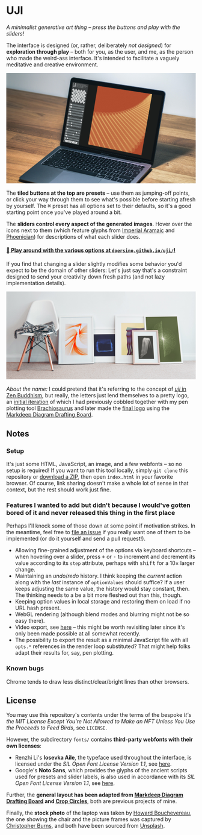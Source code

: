 # UJI

*A minimalist generative art thing – press the buttons and play with the sliders!*

The interface is designed (or, rather, deliberately *not designed*) for **exploration through play** – both for you, as the user, and me, as the person who made the weird-ass interface. It's intended to facilitate a vaguely meditative and creative environment.

![It's not desktop-only, by the way!](example-laptop.jpg)

The **tiled buttons at the top are presets** – use them as jumping-off points, or click your way through them to see what's possible before starting afresh by yourself. The <kbd>⌘</kbd> preset has all options set to their defaults, so it's a good starting point once you've played around a bit.

The **sliders control every aspect of the generated images**. Hover over the icons next to them (which feature glyphs from [Imperial Aramaic](https://en.wikipedia.org/wiki/Imperial_Aramaic#Unicode) and [Phoenician](https://en.wikipedia.org/wiki/Phoenician_alphabet#Unicode)) for descriptions of what each slider does.

#### [🎨 Play around with the various options at `doersino.github.io/uji/`!](https://doersino.github.io/uji/)

If you find that changing a slider slightly modifies some behavior you'd expect to be the domain of other sliders: Let's just say that's a constraint designed to send your creativity down fresh paths (and not lazy implementation details).

![This is how your apartment could look with one simple trick! (The trick is: Makin' stuff with this tool.)](example-frames.jpg)

*About the name:* I could pretend that it's referring to the concept of [*uji* in Zen Buddhism](https://en.wikipedia.org/wiki/Uji_(Being-Time)), but really, the letters just lend themselves to a pretty logo, an [initial iteration](https://github.com/doersino/brachiosaurus/blob/24fb60c86e037053ed1003a356a7ca1d8135c5fd/examples.py#L413) of which I had previously cobbled together with my pen plotting tool [Brachiosaurus](https://github.com/doersino/brachiosaurus/) and later made the [final logo](https://gist.github.com/doersino/c2c4e3f110b75ac8eef3b46a8ee30d36) using the [Markdeep Diagram Drafting Board](https://github.com/doersino/markdeep-diagram-drafting-board).


## Notes

### Setup

It's just some HTML, JavaScript, an image, and a few webfonts – so no setup is required! If you want to run this tool locally, simply `git clone` this repository or [download a ZIP](https://github.com/doersino/uji/archive/refs/heads/main.zip), then open `index.html` in your favorite browser. Of course, link sharing doesn't make a whole lot of sense in that context, but the rest should work just fine.


### Features I wanted to add but didn't because I would've gotten bored of it and never released this thing in the first place

Perhaps I'll knock some of those down at some point if motivation strikes. In the meantime, feel free to [file an issue](http://github.com/doersino/uji/issues) if you really want one of them to be implemented (or do it yourself and send a pull request!).

* Allowing fine-grained adjustment of the options via keyboard shortcuts – when hovering over a slider, press <kbd>+</kbd> or <kbd>-</kbd> to increment and decrement its value according to its `step` attribute, perhaps with <kbd>shift</kbd> for a 10× larger change.
* Maintaining an *undo*/*redo* history. I think keeping the *current* action along with the *last* instance of `optionValues` should suffice? If a user keeps adjusting the same value, the history would stay constant, then. The thinking needs to a be a bit more fleshed out than this, though.
* Keeping option values in local storage and restoring them on load if no URL hash present.
* WebGL rendering (although blend modes and blurring might not be so easy there).
* Video export, see [here](https://stackoverflow.com/questions/19235286/convert-html5-canvas-sequence-to-a-video-file/62065826#62065826) – this might be worth revisiting later since it's only been made possible at all somewhat recently.
* The possibility to export the result as a minimal JavaScript file with all `opts.*` references in the render loop substituted? That might help folks adapt their results for, say, pen plotting.


### Known bugs

Chrome tends to draw less distinct/clear/bright lines than other browsers.


## License

You may use this repository's contents under the terms of the bespoke *It's the MIT License Except You're Not Allowed to Make an NFT Unless You Use the Proceeds to Feed Birds*, see `LICENSE`.

However, the subdirectory `fonts/` contains **third-party webfonts with their own licenses**:

* Renzhi Li's **Iosevka Aile**, the typeface used throughout the interface, is licensed under the *SIL Open Font License Version 1.1*, see [here](https://github.com/be5invis/Iosevka/blob/master/LICENSE.md).
* Google's **Noto Sans**, which provides the glyphs of the ancient scripts used for presets and slider labels, is also used in accordance with its *SIL Open Font License Version 1.1*, see [here](https://github.com/googlefonts/noto-fonts/blob/main/LICENSE).

Further, the **general layout has been adapted from [Markdeep Diagram Drafting Board](https://github.com/doersino/markdeep-diagram-drafting-board) and [Crop Circles](https://github.com/doersino/cropcircles)**, both are previous projects of mine.

Finally, the **stock photo** of the laptop was taken by [Howard Bouchevereau](https://unsplash.com/photos/RSCirJ70NDM), the one showing the chair and the picture frames was captured by [Christopher Burns](https://unsplash.com/photos/BdVQU-NDtA8), and both have been sourced from [Unsplash](https://unsplash.com/).
